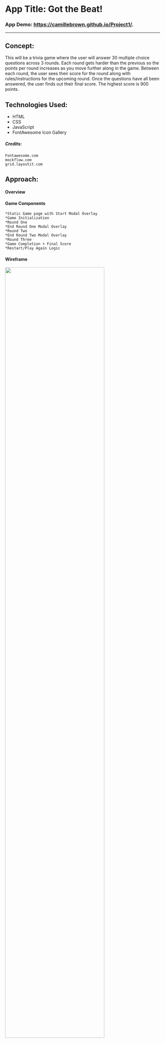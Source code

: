 # App Title: Got the Beat!

### App Demo: https://camillebrown.github.io/Project1/.

---

## Concept:

This will be a trivia game where the user will answer 30 multiple choice questions across 3 rounds. Each round gets harder than the previous so the points per round increases as you move further along in the game. Between each round, the user sees their score for the round along with rules/instructions for the upcoming round. Once the questions have all been answered, the user finds out their final score. The highest score is 900 points.

## Technologies Used:

* HTML
* CSS
* JavaScript
* FontAwesome Icon Gallery

##### Credits:

    Fontawesome.com
    mockflow.com
    grid.layoutit.com

## Approach:

#### Overview

#### Game Components
	*Static Game page with Start Modal Overlay
	*Game Initialization
	*Round One
    *End Round One Modal Overlay
	*Round Two
    *End Round Two Modal Overlay
    *Round Three
	*Game Completion + Final Score
	*Restart/Play Again Logic

#### Wireframe

<img src="https://res.cloudinary.com/davhuurp0/image/upload/v1601737000/Screen_Shot_2020-10-03_at_7.53.35_AM_fwbuxa.png" width="80%" >

Color Pallet:

```
    #f7f7f7
    #3cdaca
    #2E86C1
    #3fcece
    #000000
    #ffffff
```

#### User stories

1. Start the game with a message displaying the game instructions
    * Begin Round 1 with score at 0
    * Randomly populate question from an array
    * Display question player is on
2. Game Play
    * Shuffle through questions for each round
    * Correct answer populates, correct answer div overlay
    * Incorrect answer populates, incorrect answer div overlay
    * Increment score according to each round's rules
    * Display/update player's current score after each turn & round
3. Game Completion
    * Display overlay with end game message and final score
    * Create option to play the game again

#### Development Plan

I started with the Wireframe & CSS Framework so I could visualize the game and stabilize positioning of html components for each JS manipulation. From there, I began using JS DOM Manipulation to create an array of questions for round one and build out the functionality for answering questions both correctly and incorrectly. Once this was created with a working prototype, I duplicated this process for rounds 2 and 3 with changes to scoring and question group. Finally I updated the CSS to be presentable and create a clear theme.

Project Begin Date: Tuesday, Sept 22

Day | Deliverable
-----------------|----------------------------------------
Day 1: Tuesday   | Game Idea, Wireframe, Plan Outline
Day 2: Wednesday | CSS Grid Framework, HTML Framework, Introductory CSS
Day 3: Friday    | JS Coding Round 1, Working Prototype, Editing, Testing
Day 4: Tuesday   | JS Coding Round 2, Working Prototype, Editing, Testing
Day 5: Wednesday | JS Coding Round 3, Working Prototype, Editing, Testing
Day 6: Friday    | Game Completed, CSS Finalized, ReadMe File Completed
Day 7: Saturday  | Presentation

#### MVP

* MVP One: Basic HTML/CSS Framework
* MVP Two: Round One Logic Working
    * Correct and incorrect answer populates in the DOM
* MVP Three: Round One Score Keeping Working
* MVP Four: End Game Logic Working

#### Stretch Goals

* Stretch Goals One: Modals created for answer results and round transition headlines
* Stretch Goals Two: Round 2 & 3 Logic Working
* Stretch Goals Three: Upgraded CSS
* Stretch Goals Four: Add in a countdown timer (not completed)

## Challenges:

I had issues implementing the logic to navigate between rounds of the game and to adjust the group of questions for each round. To fix, I wrote out the user story again for this process and pseudocoded the user story. Then I broke down the conditionals before coding within the conditionals in order to understand the basic logic. I also explained the process to a friend to ensure it made sense to a user before jumping into the code. This made the process to be faster and easier to code.

### App Demo: https://camillebrown.github.io/Project1/.